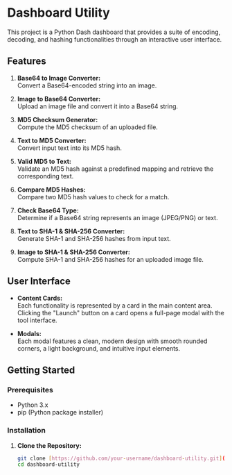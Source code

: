 # Dashboard Utility

This project is a Python Dash dashboard that provides a suite of encoding, decoding, and hashing functionalities through an interactive user interface.

## Features

1. **Base64 to Image Converter:**  
   Convert a Base64-encoded string into an image.

2. **Image to Base64 Converter:**  
   Upload an image file and convert it into a Base64 string.

3. **MD5 Checksum Generator:**  
   Compute the MD5 checksum of an uploaded file.

4. **Text to MD5 Converter:**  
   Convert input text into its MD5 hash.

5. **Valid MD5 to Text:**  
   Validate an MD5 hash against a predefined mapping and retrieve the corresponding text.

6. **Compare MD5 Hashes:**  
   Compare two MD5 hash values to check for a match.

7. **Check Base64 Type:**  
   Determine if a Base64 string represents an image (JPEG/PNG) or text.

8. **Text to SHA-1 & SHA-256 Converter:**  
   Generate SHA-1 and SHA-256 hashes from input text.

9. **Image to SHA-1 & SHA-256 Converter:**  
   Compute SHA-1 and SHA-256 hashes for an uploaded image file.

## User Interface

- **Content Cards:**  
  Each functionality is represented by a card in the main content area. Clicking the "Launch" button on a card opens a full-page modal with the tool interface.

- **Modals:**  
  Each modal features a clean, modern design with smooth rounded corners, a light background, and intuitive input elements.

## Getting Started

### Prerequisites

- Python 3.x
- pip (Python package installer)

### Installation

1. **Clone the Repository:**

   ```bash
   git clone [https://github.com/your-username/dashboard-utility.git](https://github.com/sharathDHD/basic-tools.git)
   cd dashboard-utility

